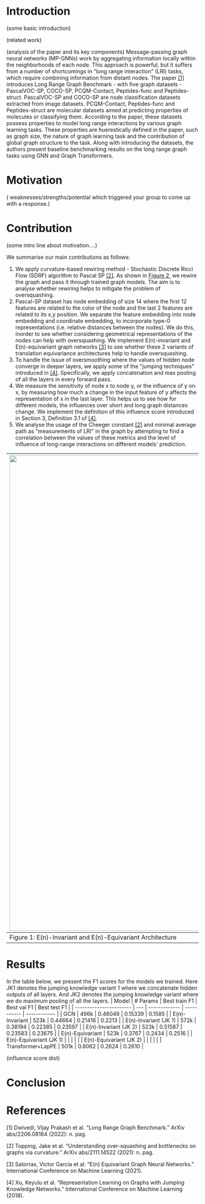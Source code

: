 # Introduction
(some basic introduction)

(related work)

(analysis of the paper and its key components)
Message-passing graph neural networks (MP-GNNs) work by aggregating information locally within the neighborhoods of each node. This approach is powerful, but it suffers from a number of shortcomings in “long range interaction” (LRI) tasks, which require combining information from distant nodes. The paper [[1]](#1) introduces Long Range Graph Benchmark - with five graph datasets -  PascalVOC-SP, COCO-SP, PCQM-Contact, Peptides-func and Peptides-struct. PascalVOC-SP and COCO-SP are node classification datasets extracted from image datasets.  PCQM-Contact, Peptides-func and Peptides-struct are molecular datasets aimed at predicting properties of molecules or classifying them.   According to the paper, these datasets possess properties to model long range interactions by various graph learning tasks. These properties are huerestically defined in the paper, such as graph size, the nature of graph learning task and the contribution of global graph structure to the task. Along with introducing the datasets, the authors present baseline benchmarking results on the long range graph tasks using GNN and Graph Transformers. 

# Motivation
( weaknesses/strengths/potential which triggered your group to come up with a response.)


# Contribution
(some intro line about motivation....)

We summarise our main contributions as follows:
1. We apply curvature-based rewiring method -  Stochastic Discrete Ricci Flow (SDRF) algorithm to Pascal SP [[2]](#2). As shown in [Figure 2](#fig2), we rewire the graph and pass it through trained graph models. The aim is to analyse whether rewiring helps to mitigate the problem of oversquashing.  
2. Pascal-SP dataset has node embedding of size 14 where the first 12 features are related to the color of the node and the last 2 features are related to its x,y position. We separate the feature embedding into node embedding and coordinate embedding, to incorporate type-0 representations (i.e. relative distances between the nodes). We do this, inorder to see whether considering geometrical representations of the nodes can help with oversquashing. We implement E(n)-invariant and E(n)-equivariant graph networks [[3]](#3) to see whether these 2 variants of translation equivariance architectures help to handle oversquashing. 
3. To handle the issue of oversmoothing where the values of hidden node converge in deeper layers, we apply some of the "jumping techniques" introduced in [[4]](#4).  Specifically, we apply concatenation and max pooling of all the layers in every forward pass. 
4. We measure the sensitivity of node x to node y, or the influence of y on x, by measuring how much a change in the input feature of y affects the representation of x in the last layer. This helps us to see how for different models, the influences over short and long graph distances change. We implement the definition of this influence score introduced in Section 3, Definition 3.1 of [[4]](#4).
5. We analyse the usage of the Cheeger constant [[2]](#2) and minimal average path as "measurements of LRI" in the graph by attempting to find a correlation between the values of these metrics and the level of influence of long-range interactions on different models' prediction.



| <img width="1246" alt="image" src="https://github.com/madhurapawaruva/uva-dl2-team11-forpeer/assets/117770386/9b0c9463-008f-47b7-817a-9a63c796e8a7">    | <img width="739" alt="image" src="https://github.com/madhurapawaruva/uva-dl2-team11-forpeer/assets/117770386/ed650fa6-ec70-4c9f-9594-87bcddc3cff2" id="fig2">	| 
| -------- | -------- | 
| Figure 1: E(n)-Invariant and E(n)-Equivariant Architecture    | Figure 2: Rewiring Inference Architecture   | 
  
# Results

In the table below, we present the F1 scores for the models we trained. Here JK1 denotes the jumping knowledge variant 1 where we concatenate hidden outputs of all layers. And JK2 denotes the jumping knowledge variant where we do maximum pooling of all the layers. 
| Model                   | # Params    | Best train F1 | Best val F1 | Best test F1 |
| ----------------------- | --- | ------------- | ----------- | ------------ |
| GCN                     |  496k   | 0.46046       | 0.15339     | 0.1585       |
| E(n)-Invariant          |  523k   | 0.44664       | 0.21416     | 0.2213       |
| E(n)-Invariant (JK 1)   |  572k   | 0.38194       | 0.22385     | 0.23597      |
| E(n)-Invariant (JK 2)   |  523k    | 0.51587       | 0.23583     | 0.23675      |
| E(n)-Equivariant        |    523k   | 0.3767        | 0.2434      | 0.2516       |
| E(n)-Equivariant (JK 1) |     |               |             |              |
| E(n)-Equivariant (JK 2) |     |               |             |              |
| Transformer+LapPE       |  501k   | 0.8062        | 0.2624      | 0.2610       |

(influence score dist)
# Conclusion

# References
<a id="1">[1]</a> 
Dwivedi, Vijay Prakash et al. “Long Range Graph Benchmark.” ArXiv abs/2206.08164 (2022): n. pag.

<a id="2">[2]</a> 
Topping, Jake et al. “Understanding over-squashing and bottlenecks on graphs via curvature.” ArXiv abs/2111.14522 (2021): n. pag.

<a id="3">[3]</a>
Satorras, Victor Garcia et al. “E(n) Equivariant Graph Neural Networks.” International Conference on Machine Learning (2021).

<a id="4">[4]</a>
Xu, Keyulu et al. “Representation Learning on Graphs with Jumping Knowledge Networks.” International Conference on Machine Learning (2018).

